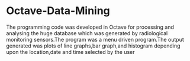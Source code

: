 # Octave-Data-Mining
The programming code was developed in Octave for processing and analysing the huge database which was generated by radiological monitoring sensors.The program was a menu driven program.The output generated was plots of line graphs,bar graph,and histogram depending upon the location,date and time selected by the user
